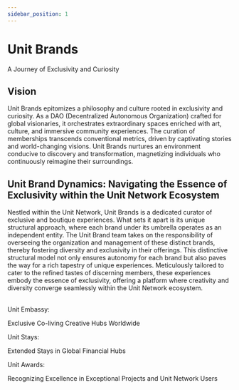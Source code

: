 ```yaml
---
sidebar_position: 1
---
```


# Unit Brands

A Journey of Exclusivity and Curiosity

## Vision

Unit Brands epitomizes a philosophy and culture rooted in exclusivity and curiosity. As a DAO (Decentralized Autonomous Organization) crafted for global visionaries, it orchestrates extraordinary spaces enriched with art, culture, and immersive community experiences. The curation of memberships transcends conventional metrics, driven by captivating stories and world-changing visions. Unit Brands nurtures an environment conducive to discovery and transformation, magnetizing individuals who continuously reimagine their surroundings.

## Unit Brand Dynamics: Navigating the Essence of Exclusivity within the Unit Network Ecosystem

Nestled within the Unit Network, Unit Brands is a dedicated curator of exclusive and boutique experiences. What sets it apart is its unique structural approach, where each brand under its umbrella operates as an independent entity. The Unit Brand team takes on the responsibility of overseeing the organization and management of these distinct brands, thereby fostering diversity and exclusivity in their offerings. This distinctive structural model not only ensures autonomy for each brand but also paves the way for a rich tapestry of unique experiences. Meticulously tailored to cater to the refined tastes of discerning members, these experiences embody the essence of exclusivity, offering a platform where creativity and diversity converge seamlessly within the Unit Network ecosystem.

<br />

<div class="docs-grid-alt">
  <div class="docs-card-alt">
    <div class="docs-card-alt-header">
      <span>Unit Embassy:</span>
    </div>
    <div class="docs-card-alt-description">
      <p>
        Exclusive Co-living Creative Hubs Worldwide
      </p>
    </div>
  </div>
  <div class="docs-card-alt">
    <div class="docs-card-alt-header">
      <span>Unit Stays:</span>
    </div>
    <div class="docs-card-alt-description">
      <p>
        Extended Stays in Global Financial Hubs
      </p>
    </div>
  </div>
  <div class="docs-card-alt">
    <div class="docs-card-alt-header">
      <span>Unit Awards:</span>
    </div>
    <div class="docs-card-alt-description">
      <p>
        Recognizing Excellence in Exceptional Projects and Unit Network Users
      </p>
    </div>
  </div>
</div>

